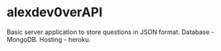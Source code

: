 # alexdev0verAPI
Basic server application to store questions in JSON format.
Database - MongoDB.
Hosting - heroku.
